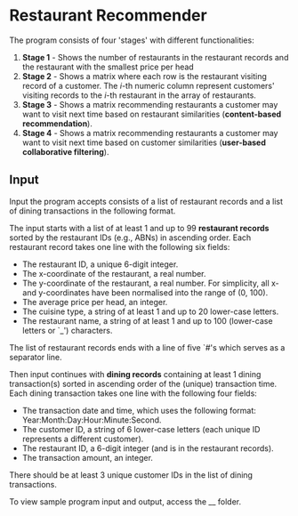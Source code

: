 # Restaurant Recommender

The program consists of four 'stages' with different functionalities:
1. **Stage 1** - Shows the number of restaurants in the restaurant records and the restaurant with the smallest price per head
2. **Stage 2** - Shows a matrix where each row is the restaurant visiting record of a customer. The *i*-th numeric column represent customers' visiting records to the *i*-th restaurant in the array of restaurants.
3. **Stage 3** - Shows a matrix recommending restaurants a customer may want to visit next time based on restaurant similarities (**content-based recommendation**).
4. **Stage 4** - Shows a matrix recommending restaurants a customer may want to visit next time based on customer similarities (**user-based collaborative filtering**).

## Input

Input the program accepts consists of a list of restaurant records and a list of dining transactions in the following format.

The input starts with a list of at least 1 and up to 99 **restaurant records** sorted by the restaurant IDs (e.g., ABNs) in ascending order. Each restaurant record takes one line with the following six fields:
- The restaurant ID, a unique 6-digit integer.
- The x-coordinate of the restaurant, a real number.
- The y-coordinate of the restaurant, a real number. For simplicity, all x- and y-coordinates have been normalised into the range of (0, 100).
- The average price per head, an integer.
- The cuisine type, a string of at least 1 and up to 20 lower-case letters.
- The restaurant name, a string of at least 1 and up to 100 (lower-case letters or `_') characters.

The list of restaurant records ends with a line of five `#'s which serves as a separator line. 

Then input continues with **dining records** containing at least 1 dining transaction(s) sorted in ascending order of the (unique) transaction time. Each dining transaction takes one line with the following four fields:
- The transaction date and time, which uses the following format: Year:Month:Day:Hour:Minute:Second.
- The customer ID, a string of 6 lower-case letters (each unique ID represents a different customer).
- The restaurant ID, a 6-digit integer (and is in the restaurant records).
- The transaction amount, an integer.

There should be at least 3 unique customer IDs in the list of dining transactions.

To view sample program input and output, access the __ folder.
